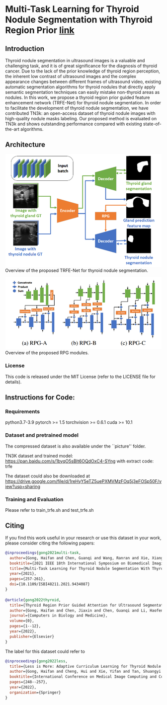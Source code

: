 # Multi-Task Learning for Thyroid Nodule Segmentation with Thyroid Region Prior [link](https://www.researchgate.net/publication/349074982_MULTI-TASK_LEARNING_FOR_THYROID_NODULE_SEGMENTATION_WITH_THYROID_REGION_PRIOR)

## Introduction
Thyroid nodule segmentation in ultrasound images is a valuable and challenging task, and it is of great significance for the diagnosis of thyroid cancer. Due to the lack of the prior knowledge of thyroid region perception, the inherent low contrast of ultrasound images and the complex appearance changes between different frames of ultrasound video, existing automatic segmentation algorithms for thyroid nodules that directly apply semantic segmentation techniques can easily mistake non-thyroid areas as nodules. In this work, we propose a thyroid region prior guided feature enhancement network (TRFE-Net) for thyroid nodule segmentation. In order to facilitate the development of thyroid nodule segmentation, we have contributed TN3k: an open-access dataset of thyroid nodule images with high-quality nodule masks labeling. Our proposed method is evaluated on TN3k and shows outstanding performance compared with existing state-of-the-art algorithms.


## Architecture
![Overview](./picture/overview.png)
Overview of the proposed TRFE-Net for thyroid nodule segmentation. 

![pgfe](./picture/rpg.png)
Overview of the proposed RPG modules. 

### License
This code is released under the MIT License (refer to the LICENSE file for details).

## Instructions for Code:
### Requirements
python3.7-3.9
pytorch >= 1.5
torchvision >= 0.6.1
cuda >= 10.1

### Dataset and pretrained model
The compressed dataset is also available under the ``picture'' folder.

TN3K dataset and trained model: https://pan.baidu.com/s/1byqO5sBlt6OQdOxC4-SYng with extract code: trfe 

The dataset could also be downloaded at https://drive.google.com/file/d/1reHyY5eTZ5uePXMVMzFOq5j3eFOSp50F/view?usp=sharing

### Training and Evaluation
Please refer to train_trfe.sh and test_trfe.sh

## Citing
If you find this work useful in your research or use this dataset in your work, please consider citing the following papers:

```BibTex
@inproceedings{gong2021multi-task,  
  author={Gong, Haifan and Chen, Guanqi and Wang, Ranran and Xie, Xiang and Mao, Mingzhi and Yu, Yizhou and Chen, Fei and Li, Guanbin},  
  booktitle={2021 IEEE 18th International Symposium on Biomedical Imaging (ISBI)},   
  title={Multi-Task Learning For Thyroid Nodule Segmentation With Thyroid Region Prior},   
  year={2021}, 
  pages={257-261},  
  doi={10.1109/ISBI48211.2021.9434087}
}

@article{gong2022thyroid,
  title={Thyroid Region Prior Guided Attention for Ultrasound Segmentation of Thyroid Nodules},
  author={Gong, Haifan and Chen, Jiaxin and Chen, Guanqi and Li, Haofeng and Chen, Fei and Li, Guanbin},
  journal={Computers in Biology and Medicine},
  volume={0},
  pages={1--12},
  year={2022},
  publisher={Elsevier}
}

```

The label for this dataset could refer to 
```BibTex
@inproceedings{gong2022less,
  title={Less is More: Adaptive Curriculum Learning for Thyroid Nodule Diagnosis},
  author={Gong, Haifan and Cheng, Hui and Xie, Yifan and Tan, Shuangyi and Chen, Guanqi and Chen, Fei and Li, Guanbin},
  booktitle={International Conference on Medical Image Computing and Computer-Assisted Intervention},
  pages={248--257},
  year={2022},
  organization={Springer}
}
```

